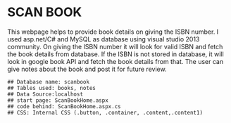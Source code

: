 
# SCAN BOOK 

This webpage helps to provide book details on giving the ISBN number. I used asp.net/C# and MySQL as database using visual studio 2013 community. On giving the ISBN number it will look for valid ISBN and fetch the book details from database. If the ISBN is not stored in database, it will look in google book API and fetch the book details from that. The user can give notes about the book and post it for future review. 
```
## Database name: scanbook
## Tables used: books, notes
## Data Source:localhost
## start page: ScanBookHome.aspx
## code behind: ScanBookHome.aspx.cs
## CSS: Internal CSS (.button, .container, .content,.content1)
```

